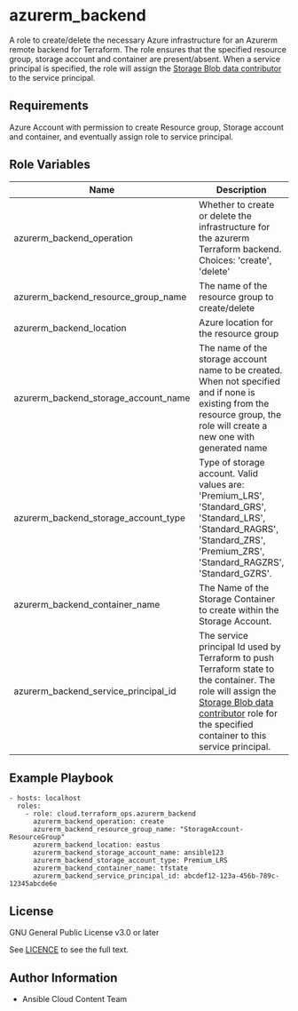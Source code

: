 # azurerm_backend

A role to create/delete the necessary Azure infrastructure for an Azurerm remote backend for Terraform.
The role ensures that the specified resource group, storage account and container are present/absent. When a service principal is specified, the role will assign the [Storage Blob data contributor](https://learn.microsoft.com/en-us/azure/role-based-access-control/built-in-roles#storage-blob-data-contributor) to the service principal.

## Requirements

Azure Account with permission to create Resource group, Storage account and container, and eventually assign role to service principal.

## Role Variables

Name | Description | Type | Default | Required
--- | --- | --- | --- | ---
azurerm_backend_operation|Whether to create or delete the infrastructure for the azurerm Terraform backend. Choices: 'create', 'delete'|string|'create'|N/A
azurerm_backend_resource_group_name|The name of the resource group to create/delete|string|N/A|Yes
azurerm_backend_location|Azure location for the resource group|string|N/A|When creating a new resource group.
azurerm_backend_storage_account_name|The name of the storage account name to be created. When not specified and if none is existing from the resource group, the role will create a new one with generated name|string|N/A|No
azurerm_backend_storage_account_type|Type of storage account. Valid values are: 'Premium_LRS', 'Standard_GRS', 'Standard_LRS', 'Standard_RAGRS', 'Standard_ZRS', 'Premium_ZRS', 'Standard_RAGZRS', 'Standard_GZRS'.|string|Standard_LRS|When creating a storage account.
azurerm_backend_container_name|The Name of the Storage Container to create within the Storage Account.|string|N/A|When __azurerm_backend_operation=create__.
azurerm_backend_service_principal_id|The service principal Id used by Terraform to push Terraform state to the container. The role will assign the [Storage Blob data contributor](https://learn.microsoft.com/en-us/azure/role-based-access-control/built-in-roles#storage-blob-data-contributor) role for the specified container to this service principal.|string|N/A|No

## Example Playbook

    - hosts: localhost
      roles:
        - role: cloud.terraform_ops.azurerm_backend
          azurerm_backend_operation: create
          azurerm_backend_resource_group_name: "StorageAccount-ResourceGroup"
          azurerm_backend_location: eastus
          azurerm_backend_storage_account_name: ansible123
          azurerm_backend_storage_account_type: Premium_LRS
          azurerm_backend_container_name: tfstate
          azurerm_backend_service_principal_id: abcdef12-123a-456b-789c-12345abcde6e

## License

GNU General Public License v3.0 or later

See [LICENCE](https://github.com/redhat-cop/cloud.terraform_ops/blob/stable-1/LICENSE) to see the full text.

## Author Information

- Ansible Cloud Content Team
